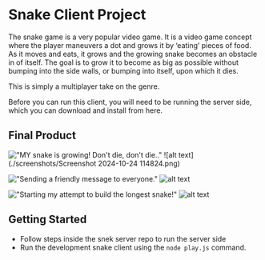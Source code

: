 # Snake Client Project

The snake game is a very popular video game. It is a video game concept where the player maneuvers a dot and grows it by ‘eating’ pieces of food. As it moves and eats, it grows and the growing snake becomes an obstacle in of itself. The goal is to grow it to become as big as possible without bumping into the side walls, or bumping into itself, upon which it dies.

This is simply a multiplayer take on the genre.

Before you can run this client, you will need to be running the server side, which you can download and install from here. 

## Final Product

!["MY snake is growing! Don't die, don't die.."](#)
![alt text](./screenshots/Screenshot 2024-10-24 114824.png)

!["Sending a friendly message to everyone."](#)
![alt text](<Screenshot_2024-10-24_114847.png>)

!["Starting my attempt to build the longest snake!"](#)
![alt text](<Screenshot_2024-10-24_114824.png>)

## Getting Started

- Follow steps inside the snek server repo to run the server side
- Run the development snake client using the `node play.js` command.